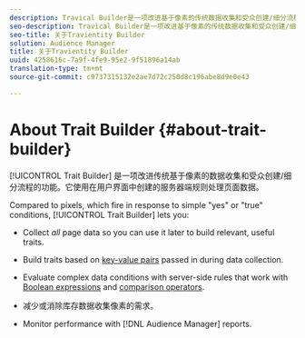 ```yaml
---
description: Travical Builder是一项改进基于像素的传统数据收集和受众创建/细分流程的功能。它使用在用户界面中创建的服务器端规则处理页面数据。
seo-description: Travical Builder是一项改进基于像素的传统数据收集和受众创建/细分流程的功能。它使用在用户界面中创建的服务器端规则处理页面数据。
seo-title: 关于Travientity Builder
solution: Audience Manager
title: 关于Travientity Builder
uuid: 4258616c-7a9f-4fe9-95e2-9f51896a14ab
translation-type: tm+mt
source-git-commit: c9737315132e2ae7d72c250d8c196abe8d9e0e43

---
```



# About Trait Builder {#about-trait-builder}

[!UICONTROL Trait Builder] 是一项改进传统基于像素的数据收集和受众创建/细分流程的功能。它使用在用户界面中创建的服务器端规则处理页面数据。

<!-- c_tb_about.xml -->

Compared to pixels, which fire in response to simple &quot;yes&quot; or &quot;true&quot; conditions, [!UICONTROL Trait Builder] lets you:

* Collect *all* page data so you can use it later to build relevant, useful traits.
* Build traits based on [key-value pairs](../../reference/key-value-pairs-explained.md) passed in during data collection.
* Evaluate complex data conditions with server-side rules that work with [Boolean expressions](../../reference/boolean-expressions-tsb.md) and [comparison operators](../../features/traits/trait-comparison-operators.md).

* 减少或消除库存数据收集像素的需求。
* Monitor performance with [!DNL Audience Manager] reports.